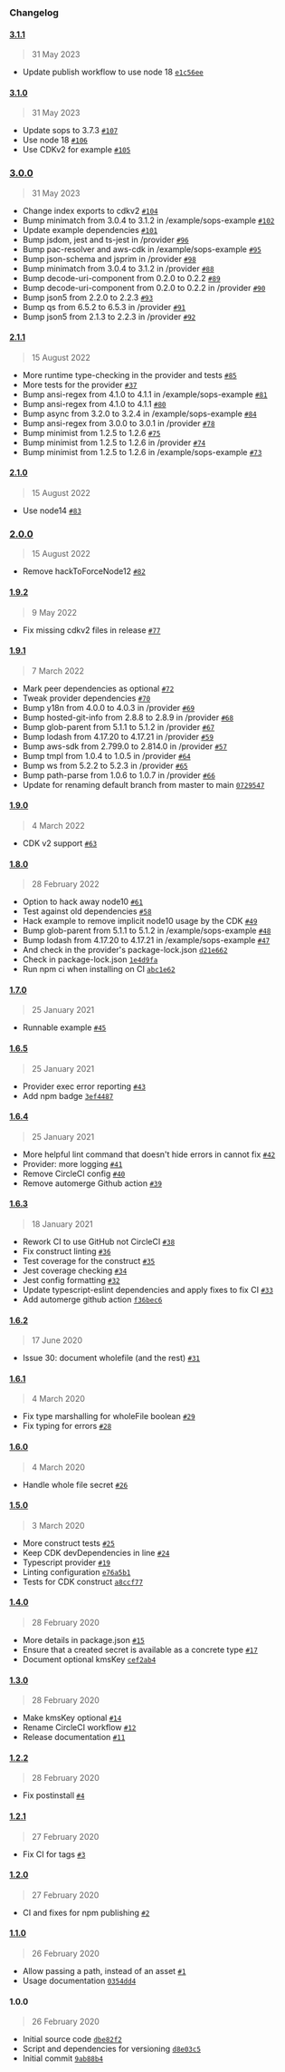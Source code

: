### Changelog

#### [3.1.1](https://github.com/isotoma/sops-secretsmanager-cdk/compare/3.1.0...3.1.1)

> 31 May 2023

- Update publish workflow to use node 18 [`e1c56ee`](https://github.com/isotoma/sops-secretsmanager-cdk/commit/e1c56eec45604adbf1f350bc5c937b25f0aa79da)

#### [3.1.0](https://github.com/isotoma/sops-secretsmanager-cdk/compare/3.0.0...3.1.0)

> 31 May 2023

- Update sops to 3.7.3 [`#107`](https://github.com/isotoma/sops-secretsmanager-cdk/pull/107)
- Use node 18 [`#106`](https://github.com/isotoma/sops-secretsmanager-cdk/pull/106)
- Use CDKv2 for example [`#105`](https://github.com/isotoma/sops-secretsmanager-cdk/pull/105)

### [3.0.0](https://github.com/isotoma/sops-secretsmanager-cdk/compare/2.1.1...3.0.0)

> 31 May 2023

- Change index exports to cdkv2 [`#104`](https://github.com/isotoma/sops-secretsmanager-cdk/pull/104)
- Bump minimatch from 3.0.4 to 3.1.2 in /example/sops-example [`#102`](https://github.com/isotoma/sops-secretsmanager-cdk/pull/102)
- Update example dependencies [`#101`](https://github.com/isotoma/sops-secretsmanager-cdk/pull/101)
- Bump jsdom, jest and ts-jest in /provider [`#96`](https://github.com/isotoma/sops-secretsmanager-cdk/pull/96)
- Bump pac-resolver and aws-cdk in /example/sops-example [`#95`](https://github.com/isotoma/sops-secretsmanager-cdk/pull/95)
- Bump json-schema and jsprim in /provider [`#98`](https://github.com/isotoma/sops-secretsmanager-cdk/pull/98)
- Bump minimatch from 3.0.4 to 3.1.2 in /provider [`#88`](https://github.com/isotoma/sops-secretsmanager-cdk/pull/88)
- Bump decode-uri-component from 0.2.0 to 0.2.2 [`#89`](https://github.com/isotoma/sops-secretsmanager-cdk/pull/89)
- Bump decode-uri-component from 0.2.0 to 0.2.2 in /provider [`#90`](https://github.com/isotoma/sops-secretsmanager-cdk/pull/90)
- Bump json5 from 2.2.0 to 2.2.3 [`#93`](https://github.com/isotoma/sops-secretsmanager-cdk/pull/93)
- Bump qs from 6.5.2 to 6.5.3 in /provider [`#91`](https://github.com/isotoma/sops-secretsmanager-cdk/pull/91)
- Bump json5 from 2.1.3 to 2.2.3 in /provider [`#92`](https://github.com/isotoma/sops-secretsmanager-cdk/pull/92)

#### [2.1.1](https://github.com/isotoma/sops-secretsmanager-cdk/compare/2.1.0...2.1.1)

> 15 August 2022

- More runtime type-checking in the provider and tests [`#85`](https://github.com/isotoma/sops-secretsmanager-cdk/pull/85)
- More tests for the provider [`#37`](https://github.com/isotoma/sops-secretsmanager-cdk/pull/37)
- Bump ansi-regex from 4.1.0 to 4.1.1 in /example/sops-example [`#81`](https://github.com/isotoma/sops-secretsmanager-cdk/pull/81)
- Bump ansi-regex from 4.1.0 to 4.1.1 [`#80`](https://github.com/isotoma/sops-secretsmanager-cdk/pull/80)
- Bump async from 3.2.0 to 3.2.4 in /example/sops-example [`#84`](https://github.com/isotoma/sops-secretsmanager-cdk/pull/84)
- Bump ansi-regex from 3.0.0 to 3.0.1 in /provider [`#78`](https://github.com/isotoma/sops-secretsmanager-cdk/pull/78)
- Bump minimist from 1.2.5 to 1.2.6 [`#75`](https://github.com/isotoma/sops-secretsmanager-cdk/pull/75)
- Bump minimist from 1.2.5 to 1.2.6 in /provider [`#74`](https://github.com/isotoma/sops-secretsmanager-cdk/pull/74)
- Bump minimist from 1.2.5 to 1.2.6 in /example/sops-example [`#73`](https://github.com/isotoma/sops-secretsmanager-cdk/pull/73)

#### [2.1.0](https://github.com/isotoma/sops-secretsmanager-cdk/compare/2.0.0...2.1.0)

> 15 August 2022

- Use node14 [`#83`](https://github.com/isotoma/sops-secretsmanager-cdk/pull/83)

### [2.0.0](https://github.com/isotoma/sops-secretsmanager-cdk/compare/1.9.2...2.0.0)

> 15 August 2022

- Remove hackToForceNode12 [`#82`](https://github.com/isotoma/sops-secretsmanager-cdk/pull/82)

#### [1.9.2](https://github.com/isotoma/sops-secretsmanager-cdk/compare/1.9.1...1.9.2)

> 9 May 2022

- Fix missing cdkv2 files in release [`#77`](https://github.com/isotoma/sops-secretsmanager-cdk/pull/77)

#### [1.9.1](https://github.com/isotoma/sops-secretsmanager-cdk/compare/1.9.0...1.9.1)

> 7 March 2022

- Mark peer dependencies as optional [`#72`](https://github.com/isotoma/sops-secretsmanager-cdk/pull/72)
- Tweak provider dependencies [`#70`](https://github.com/isotoma/sops-secretsmanager-cdk/pull/70)
- Bump y18n from 4.0.0 to 4.0.3 in /provider [`#69`](https://github.com/isotoma/sops-secretsmanager-cdk/pull/69)
- Bump hosted-git-info from 2.8.8 to 2.8.9 in /provider [`#68`](https://github.com/isotoma/sops-secretsmanager-cdk/pull/68)
- Bump glob-parent from 5.1.1 to 5.1.2 in /provider [`#67`](https://github.com/isotoma/sops-secretsmanager-cdk/pull/67)
- Bump lodash from 4.17.20 to 4.17.21 in /provider [`#59`](https://github.com/isotoma/sops-secretsmanager-cdk/pull/59)
- Bump aws-sdk from 2.799.0 to 2.814.0 in /provider [`#57`](https://github.com/isotoma/sops-secretsmanager-cdk/pull/57)
- Bump tmpl from 1.0.4 to 1.0.5 in /provider [`#64`](https://github.com/isotoma/sops-secretsmanager-cdk/pull/64)
- Bump ws from 5.2.2 to 5.2.3 in /provider [`#65`](https://github.com/isotoma/sops-secretsmanager-cdk/pull/65)
- Bump path-parse from 1.0.6 to 1.0.7 in /provider [`#66`](https://github.com/isotoma/sops-secretsmanager-cdk/pull/66)
- Update for renaming default branch from master to main [`0729547`](https://github.com/isotoma/sops-secretsmanager-cdk/commit/07295474a4a4dd4a68c61dbc83e30e2658553c58)

#### [1.9.0](https://github.com/isotoma/sops-secretsmanager-cdk/compare/1.8.0...1.9.0)

> 4 March 2022

- CDK v2 support [`#63`](https://github.com/isotoma/sops-secretsmanager-cdk/pull/63)

#### [1.8.0](https://github.com/isotoma/sops-secretsmanager-cdk/compare/1.7.0...1.8.0)

> 28 February 2022

- Option to hack away node10 [`#61`](https://github.com/isotoma/sops-secretsmanager-cdk/pull/61)
- Test against old dependencies [`#58`](https://github.com/isotoma/sops-secretsmanager-cdk/pull/58)
- Hack example to remove implicit node10 usage by the CDK [`#49`](https://github.com/isotoma/sops-secretsmanager-cdk/pull/49)
- Bump glob-parent from 5.1.1 to 5.1.2 in /example/sops-example [`#48`](https://github.com/isotoma/sops-secretsmanager-cdk/pull/48)
- Bump lodash from 4.17.20 to 4.17.21 in /example/sops-example [`#47`](https://github.com/isotoma/sops-secretsmanager-cdk/pull/47)
- And check in the provider's package-lock.json [`d21e662`](https://github.com/isotoma/sops-secretsmanager-cdk/commit/d21e6623e8649a700e76db6a4354346a639f5082)
- Check in package-lock.json [`1e4d9fa`](https://github.com/isotoma/sops-secretsmanager-cdk/commit/1e4d9fa03e449a6ceabbec95b2f2c774f6691b58)
- Run npm ci when installing on CI [`abc1e62`](https://github.com/isotoma/sops-secretsmanager-cdk/commit/abc1e62323166b3f78a7c813800545af0345f0c9)

#### [1.7.0](https://github.com/isotoma/sops-secretsmanager-cdk/compare/1.6.5...1.7.0)

> 25 January 2021

- Runnable example [`#45`](https://github.com/isotoma/sops-secretsmanager-cdk/pull/45)

#### [1.6.5](https://github.com/isotoma/sops-secretsmanager-cdk/compare/1.6.4...1.6.5)

> 25 January 2021

- Provider exec error reporting [`#43`](https://github.com/isotoma/sops-secretsmanager-cdk/pull/43)
- Add npm badge [`3ef4487`](https://github.com/isotoma/sops-secretsmanager-cdk/commit/3ef44875813fa8ae614fa61a07982fed4ecb4b25)

#### [1.6.4](https://github.com/isotoma/sops-secretsmanager-cdk/compare/1.6.3...1.6.4)

> 25 January 2021

- More helpful lint command that doesn't hide errors in cannot fix [`#42`](https://github.com/isotoma/sops-secretsmanager-cdk/pull/42)
- Provider: more logging [`#41`](https://github.com/isotoma/sops-secretsmanager-cdk/pull/41)
- Remove CircleCI config [`#40`](https://github.com/isotoma/sops-secretsmanager-cdk/pull/40)
- Remove automerge Github action [`#39`](https://github.com/isotoma/sops-secretsmanager-cdk/pull/39)

#### [1.6.3](https://github.com/isotoma/sops-secretsmanager-cdk/compare/1.6.2...1.6.3)

> 18 January 2021

- Rework CI to use GitHub not CircleCI [`#38`](https://github.com/isotoma/sops-secretsmanager-cdk/pull/38)
- Fix construct linting [`#36`](https://github.com/isotoma/sops-secretsmanager-cdk/pull/36)
- Test coverage for the construct [`#35`](https://github.com/isotoma/sops-secretsmanager-cdk/pull/35)
- Jest coverage checking [`#34`](https://github.com/isotoma/sops-secretsmanager-cdk/pull/34)
- Jest config formatting [`#32`](https://github.com/isotoma/sops-secretsmanager-cdk/pull/32)
- Update typescript-eslint dependencies and apply fixes to fix CI [`#33`](https://github.com/isotoma/sops-secretsmanager-cdk/pull/33)
- Add automerge github action [`f36bec6`](https://github.com/isotoma/sops-secretsmanager-cdk/commit/f36bec693b71d5e4aa3ae18cc493704409344032)

#### [1.6.2](https://github.com/isotoma/sops-secretsmanager-cdk/compare/1.6.1...1.6.2)

> 17 June 2020

- Issue 30: document wholefile (and the rest) [`#31`](https://github.com/isotoma/sops-secretsmanager-cdk/pull/31)

#### [1.6.1](https://github.com/isotoma/sops-secretsmanager-cdk/compare/1.6.0...1.6.1)

> 4 March 2020

- Fix type marshalling for wholeFile boolean [`#29`](https://github.com/isotoma/sops-secretsmanager-cdk/pull/29)
- Fix typing for errors [`#28`](https://github.com/isotoma/sops-secretsmanager-cdk/pull/28)

#### [1.6.0](https://github.com/isotoma/sops-secretsmanager-cdk/compare/1.5.0...1.6.0)

> 4 March 2020

- Handle whole file secret [`#26`](https://github.com/isotoma/sops-secretsmanager-cdk/pull/26)

#### [1.5.0](https://github.com/isotoma/sops-secretsmanager-cdk/compare/1.4.0...1.5.0)

> 3 March 2020

- More construct tests [`#25`](https://github.com/isotoma/sops-secretsmanager-cdk/pull/25)
- Keep CDK devDependencies in line [`#24`](https://github.com/isotoma/sops-secretsmanager-cdk/pull/24)
- Typescript provider [`#19`](https://github.com/isotoma/sops-secretsmanager-cdk/pull/19)
- Linting configuration [`e76a5b1`](https://github.com/isotoma/sops-secretsmanager-cdk/commit/e76a5b110cb0d7a3d04733e7ca09ba9069ec2489)
- Tests for CDK construct [`a8ccf77`](https://github.com/isotoma/sops-secretsmanager-cdk/commit/a8ccf772f3aa905488850ed6eaff8126888fd95e)

#### [1.4.0](https://github.com/isotoma/sops-secretsmanager-cdk/compare/1.3.0...1.4.0)

> 28 February 2020

- More details in package.json [`#15`](https://github.com/isotoma/sops-secretsmanager-cdk/pull/15)
- Ensure that a created secret is available as a concrete type [`#17`](https://github.com/isotoma/sops-secretsmanager-cdk/pull/17)
- Document optional kmsKey [`cef2ab4`](https://github.com/isotoma/sops-secretsmanager-cdk/commit/cef2ab45863223523994c429a506a070f8fbb1cd)

#### [1.3.0](https://github.com/isotoma/sops-secretsmanager-cdk/compare/1.2.2...1.3.0)

> 28 February 2020

- Make kmsKey optional [`#14`](https://github.com/isotoma/sops-secretsmanager-cdk/pull/14)
- Rename CircleCI workflow [`#12`](https://github.com/isotoma/sops-secretsmanager-cdk/pull/12)
- Release documentation [`#11`](https://github.com/isotoma/sops-secretsmanager-cdk/pull/11)

#### [1.2.2](https://github.com/isotoma/sops-secretsmanager-cdk/compare/1.2.1...1.2.2)

> 28 February 2020

- Fix postinstall [`#4`](https://github.com/isotoma/sops-secretsmanager-cdk/pull/4)

#### [1.2.1](https://github.com/isotoma/sops-secretsmanager-cdk/compare/1.2.0...1.2.1)

> 27 February 2020

- Fix CI for tags [`#3`](https://github.com/isotoma/sops-secretsmanager-cdk/pull/3)

#### [1.2.0](https://github.com/isotoma/sops-secretsmanager-cdk/compare/1.1.0...1.2.0)

> 27 February 2020

- CI and fixes for npm publishing [`#2`](https://github.com/isotoma/sops-secretsmanager-cdk/pull/2)

#### [1.1.0](https://github.com/isotoma/sops-secretsmanager-cdk/compare/1.0.0...1.1.0)

> 26 February 2020

- Allow passing a path, instead of an asset [`#1`](https://github.com/isotoma/sops-secretsmanager-cdk/pull/1)
- Usage documentation [`0354dd4`](https://github.com/isotoma/sops-secretsmanager-cdk/commit/0354dd43e2e4d2acd81fe536b0ab518891d47265)

#### 1.0.0

> 26 February 2020

- Initial source code [`dbe82f2`](https://github.com/isotoma/sops-secretsmanager-cdk/commit/dbe82f223e7fd57893717bf468f6f9f76a25e496)
- Script and dependencies for versioning [`d8e03c5`](https://github.com/isotoma/sops-secretsmanager-cdk/commit/d8e03c53c3f650b21af5f2397f973f1db9e78ba7)
- Initial commit [`9ab88b4`](https://github.com/isotoma/sops-secretsmanager-cdk/commit/9ab88b480531d1fff20d9fce855ceec74e04275b)
